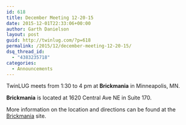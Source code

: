 ```yaml
---
id: 618
title: December Meeting 12-20-15
date: 2015-12-01T22:33:06+00:00
author: Garth Danielson
layout: post
guid: http://twinlug.com/?p=618
permalink: /2015/12/december-meeting-12-20-15/
dsq_thread_id:
  - "4383235718"
categories:
  - Announcements
---
```

TwinLUG meets from 1:30 to 4 pm at **Brickmania** in Minneapolis, MN.

**Brickmania** is located at 1620 Central Ave NE in Suite 170.

More information on the location and directions can be found at the [Brickmania](http://www.brickmania.com/) site.